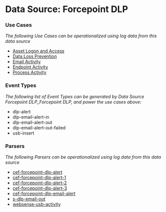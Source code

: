 Data Source: Forcepoint DLP
===========================

### Use Cases

_The following Use Cases can be operationalized using log data from this data source_

* [Asset Logon and Access](usecase_asset_logon_and_access.md)
* [Data Loss Prevention](usecase_data_loss_prevention.md)
* [Email Activity](usecase_email_activity.md)
* [Endpoint Activity](usecase_endpoint_activity.md)
* [Process Activity](usecase_process_activity.md)


### Event Types

_The following list of Event Types can be generated by Data Source Forcepoint DLP_Forcepoint DLP, and power the use cases above:_

- dlp-alert
- dlp-email-alert-in
- dlp-email-alert-out
- dlp-email-alert-out-failed
- usb-insert


### Parsers

_The following Parsers can be operationalized using log data from this data source_

* [cef-forcepoint-dlp-alert](parserContent_cef-forcepoint-dlp-alert.md)
* [cef-forcepoint-dlp-alert-1](parserContent_cef-forcepoint-dlp-alert-1.md)
* [cef-forcepoint-dlp-alert-2](parserContent_cef-forcepoint-dlp-alert-2.md)
* [cef-forcepoint-dlp-alert-3](parserContent_cef-forcepoint-dlp-alert-3.md)
* [cef-forcepoint-dlp-email-alert](parserContent_cef-forcepoint-dlp-email-alert.md)
* [s-dlp-email-out](parserContent_s-dlp-email-out.md)
* [websense-usb-activity](parserContent_websense-usb-activity.md)
